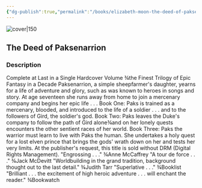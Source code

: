 ```yaml
---
{"dg-publish":true,"permalink":"/books/elizabeth-moon-the-deed-of-paksenarrion/","title":"\"The Deed of Paksenarrion\"","tags":["Fantasy"]}
---
```




![cover|150](http://books.google.com/books/content?id=XWt0CwAAQBAJ&printsec=frontcover&img=1&zoom=1&edge=curl&source=gbs_api)

## The Deed of Paksenarrion

### Description

Complete at Last in a Single Hardcover Volume ¾the Finest Trilogy of Epic Fantasy in a Decade Paksenarrion, a simple sheepfarmer's daughter, yearns for a life of adventure and glory, such as was known to heroes in songs and story. At age seventeen she runs away from home to join a mercenary company and begins her epic life . . . Book One: Paks is trained as a mercenary, blooded, and introduced to the life of a soldier . . . and to the followers of Gird, the soldier's god. Book Two: Paks leaves the Duke's company to follow the path of Gird alone¾and on her lonely quests encounters the other sentient races of her world. Book Three: Paks the warrior must learn to live with Paks the human. She undertakes a holy quest for a lost elven prince that brings the gods' wrath down on her and tests her very limits. At the publisher's request, this title is sold without DRM (Digital Rights Management). "Engrossing . . ." ¾Anne McCaffrey "A tour de force . . ." ¾Jack McDevitt "Worldbuilding in the grand tradition, background thought out to the last detail." ¾Judith Tarr "Superlative . . ." ¾Booklist "Brilliant . . . the excitement of high heroic adventure . . . will enchant the reader." ¾Bookwatch
```